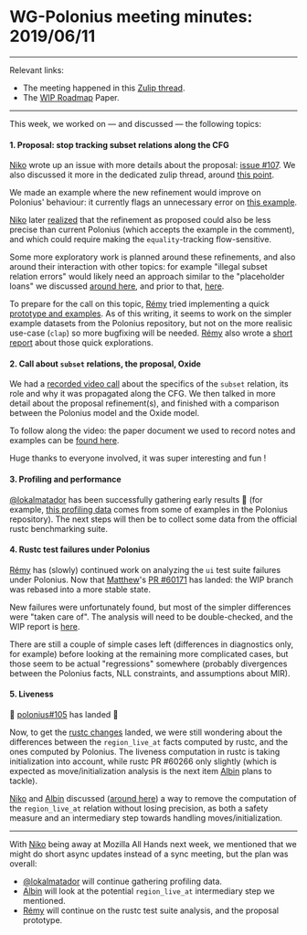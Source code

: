 # WG-Polonius meeting minutes: 2019/06/11
---

Relevant links:
- The meeting happened in this [Zulip thread](https://rust-lang.zulipchat.com/#narrow/stream/186049-t-compiler.2Fwg-polonius/topic/meeting.202019.2E06.2E11).
- The [WIP Roadmap](https://paper.dropbox.com/doc/Polonius-Roadmap--AY6C806s~AZK~e7wagmys2_wAg-hk3a9ynduUN2gk1A0NNTF) Paper.

---

This week, we worked on — and discussed — the following topics:

#### 1. Proposal: stop tracking subset relations along the CFG

[Niko] wrote up an issue with more details about the proposal: [issue #107](https://github.com/rust-lang/polonius/issues/107). We also discussed it more in the dedicated zulip thread, around [this point](https://rust-lang.zulipchat.com/#narrow/stream/186049-t-compiler.2Fwg-polonius/topic/subset.20relations.20and.20polonius/near/167407904).

We made an example where the new refinement would improve on Polonius' behaviour: it currently flags an unnecessary error on [this example](https://play.rust-lang.org/?version=nightly&mode=debug&edition=2018&gist=52fbcbf0fdf3c55542476842053994a6).

[Niko] later [realized](https://github.com/rust-lang/polonius/issues/107#issuecomment-499427026) that the refinement as proposed could also be less precise than current Polonius (which accepts the example in the comment), and which could require making the `equality`-tracking flow-sensitive.

Some more exploratory work is planned around these refinements, and also around their interaction with other topics: for example "illegal subset relation errors" would likely need an approach similar to the "placeholder loans" we discussed [around here](https://rust-lang.zulipchat.com/#narrow/stream/122657-t-compiler.2Fwg-nll/topic/polonius/near/152599003), and prior to that, [here](https://rust-lang.zulipchat.com/#narrow/stream/122657-t-compiler.2Fwg-nll/topic/polonius.20subset.20considered.20unnecessary/near/148870693).

To prepare for the call on this topic, [Rémy] tried implementing a quick [prototype and examples](https://github.com/rust-lang/polonius/compare/master...lqd:variant_prototype). As of this writing, it seems to work on the simpler example datasets from the Polonius repository, but not on the more realisic use-case (`clap`) so more bugfixing will be needed. [Rémy] also wrote a [short report](https://hackmd.io/EqECXcd7TIGj97lVNc4dhw?view) about those quick explorations.


#### 2. Call about `subset` relations, the proposal, Oxide

We had a [recorded video call](https://www.youtube.com/watch?v=mAUGvNgZYtw) about the specifics of the `subset` relation, its role and why it was propagated along the CFG. We then talked in more detail about the proposal refinement(s), and finished with a comparison between the Polonius model and the Oxide model.

To follow along the video: the paper document we used to record notes and examples can be [found here](https://paper.dropbox.com/doc/Polonius-and-subset-propagation--AemU19yUmQ461DupzxgaCj2NAg-2uMIPkQSbqpPjqrJ9L9DM).

Huge thanks to everyone involved, it was super interesting and fun !


#### 3. Profiling and performance

[@lokalmatador] has been successfully gathering early results :tada: (for example, [this profiling data](https://rust-lang.zulipchat.com/user_uploads/4715/C7fHB1wgXXWWxNrd1N8sbRy1/measurements.zip) comes from some of examples in the Polonius repository). The next steps will then be to collect some data from the official rustc benchmarking suite.


#### 4. Rustc test failures under Polonius

[Rémy] has (slowly) continued work on analyzing the `ui` test suite failures under Polonius. Now that [Matthew]'s [PR #60171](https://github.com/rust-lang/rust/pull/60171) has landed: the WIP branch was rebased into a more stable state. 

New failures were unfortunately found, but most of the simpler differences were "taken care of". The analysis will need to be double-checked, and the WIP report is [here](https://hackmd.io/CjYB0fs4Q9CweyeTdKWyEg?view). 

There are still a couple of simple cases left (differences in diagnostics only, for example) before looking at the remaining more complicated cases, but those seem to be actual "regressions" somewhere (probably divergences between the Polonius facts, NLL constraints, and assumptions about MIR).


#### 5. Liveness

:tada: [polonius#105](https://github.com/rust-lang/polonius/pull/105) has landed :tada:

Now, to get the [rustc changes](https://github.com/rust-lang/rust/pull/60266/) landed, we were still wondering about the differences between the `region_live_at` facts computed by rustc, and the ones computed by Polonius. The liveness computation in rustc is taking initialization into account, while rustc PR #60266 only slightly (which is expected as move/initialization analysis is the next item [Albin] plans to tackle). 

[Niko] and [Albin] discussed ([around here](https://rust-lang.zulipchat.com/#narrow/stream/186049-t-compiler.2Fwg-polonius/topic/liveness.20polonius.23104/near/167883671)) a way to remove the computation of the `region_live_at` relation without losing precision, as both a safety measure and an intermediary step towards handling moves/initialization.


---

With [Niko] being away at Mozilla All Hands next week, we mentioned that we might do short async updates instead of a sync meeting, but the plan was overall:

- [@lokalmatador] will continue gathering profiling data.
- [Albin] will look at the potential `region_live_at` intermediary step we mentioned.
- [Rémy] will continue on the rustc test suite analysis, and the proposal prototype.

[Albin]: https://github.com/albins
[Niko]: https://github.com/nikomatsakis
[@lokalmatador]: https://github.com/lokalmatador
[Rémy]: https://github.com/lqd
[Matthew]: https://github.com/matthewjasper
